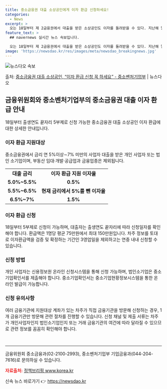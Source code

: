 ```yaml
---
title: 중소금융권 대출 소상공인에게 이자 환급 신청하세요!
categories:
  - News
excerpt: >
  오는 18일부터 제 2금융권에서 대출을 받은 소상공인도 이자를 돌려받을 수 있다. 지난해 말 기준 연 57%…
feature_text: >
  ## navernews 실시간 뉴스 속보입니다.

  오는 18일부터 제 2금융권에서 대출을 받은 소상공인도 이자를 돌려받을 수 있다. 지난해 말 기준 연 57%…
image: 'https://newsdao.kr/res/images/meta/newsdao_breakingnews.jpg'
---
```


![뉴스다오 속보](https://newsdao.kr/res/images/meta/newsdao_breakingnews.jpg)

<p>출처: <a href="https://newsdao.kr/3307" rel="dofollow">중소금융권 대출 소상공인, “이자 환급 신청 꼭 하세요” - 중소벤처기업부</a> | 뉴스다오</p>

<h2 data-ke-size="size26">금융위원회와 중소벤처기업부의 중소금융권 대출 이자 환급 안내</h2>
<p data-ke-size="size16">18일부터 출생연도 끝자리 5부제로 신청 가능한 중소금융권 대출 소상공인 이자 환급에 대한 상세한 안내입니다.</p>

<h3><b>이자 환급 지원대상</b></h3>
<p data-ke-size="size16">중소금융권에서 금리 연 5%이상∼7% 미만의 사업자 대출을 받은 개인 사업자 또는 법인 소기업이며, 부동산 임대·개발·공급업과 금융업종은 제외됩니다.</p>

<table>
	<tr>
		<td style="text-align: center; height: 17px;"><b>대출 금리</b></td>
		<td style="text-align: center; height: 17px;"><b>이자 환급 지원 이자율</b></td>
	</tr>
	<tr>
		<td style="text-align: center; height: 17px;"><b>5.0%~5.5%</b></td>
		<td style="text-align: center; height: 17px;"><b>0.5%</b></td>
	</tr>
	<tr>
		<td style="text-align: center; height: 17px;"><b>5.5%~6.5%</b></td>
		<td style="text-align: center; height: 17px;"><b>현재 금리에서 5%를 뺀 이자율</b></td>
	</tr>
	<tr>
		<td style="text-align: center; height: 17px;"><b>6.5%~7%</b></td>
		<td style="text-align: center; height: 17px;"><b>1.5%</b></td>
	</tr>
</table>

<h3><b>이자 환급 신청</b></h3>
<p data-ke-size="size16">18일부터 5부제로 신청이 가능하며, 대출자는 출생연도 끝자리에 따라 신청일자를 확인해야 합니다. 환급액은 1명당 평균 75만원에서 최대 150만원입니다. 차주 정보를 토대로 이자환급액을 검증 및 확정하는 기간인 3영업일을 제외하고는 연중 내내 신청할 수 있습니다.</p>

<h3><b>신청 방법</b></h3>
<p data-ke-size="size16">개인 사업자는 신용정보원 온라인 신청시스템을 통해 신청 가능하며, 법인소기업은 중소기업확인서를 제출해야 합니다. 중소기업확인서는 중소기업현황정보시스템을 통한 온라인 발급이 가능합니다.</p>

<h3><b>신청 유의사항</b></h3>
<p data-ke-size="size16">여러 금융기관에 지원대상 계좌가 있는 차주가 직접 금융기관을 방문해 신청하는 경우, 1개 금융기관만 방문해 관련 절차를 진행할 수 있습니다. 신청 채널 및 제출 서류는 차주가 개인사업자인지 법인소기업인지 또는 거래 금융기관의 여건에 따라 달라질 수 있으므로 관련 정보를 꼼꼼히 확인해야 합니다.</p>

<p data-ke-size="size16">&nbsp;</p>

<hr>

<p data-ke-size="size16">금융위원회 중소금융과(02-2100-2993), 중소벤처기업부 기업금융과(044-204-7616)로 문의하실 수 있습니다.</p>

<p data-ke-size="size16"><b><span style="color: #ee2323;">자료출처:</span></b> <a href="https://newsdao.kr/3307">정책브리핑 www.korea.kr</a></p> 

신속 뉴스 바로가기 👉 <a href="https://newsdao.kr" rel="dofollow">https://newsdao.kr</a>


